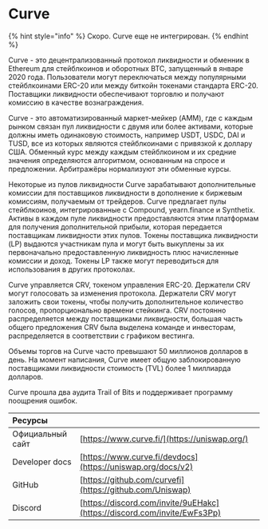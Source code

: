 # Curve

{% hint style="info" %}
Скоро. Curve еще не интегрирован.
{% endhint %}

Curve - это децентрализованный протокол ликвидности и обменник в Ethereum для стейблкоинов и оборотных BTC, запущенный в январе 2020 года. Пользователи могут переключаться между популярными стейблкоинами ERC-20 или между биткойн токенами стандарта ERC-20. Поставщики ликвидности обеспечивают торговлю и получают комиссию в качестве вознаграждения.

Curve - это автоматизированный маркет-мейкер \(AMM\), где с каждым рынком связан пул ликвидности с двумя или более активами, которые должны иметь одинаковую стоимость, например USDT, USDC, DAI и TUSD, все из которых являются стейблкоинами с привязкой к доллару США. Обменный курс между каждым стейблкоином и их средние значения определяются алгоритмом, основанным на спросе и предложении. Арбитражёры нормализуют эти обменные курсы.

Некоторые из пулов ликвидности Curve зарабатывают дополнительные комиссии для поставщиков ликвидности в дополнение к биржевым комиссиям, получаемым от трейдеров. Curve предлагает пулы стейблкоинов, интегрированные с Compound, yearn.finance и Synthetix. Активы в каждом пуле ликвидности предоставляются этим платформам для получения дополнительной прибыли, которая передается поставщикам ликвидности этих пулов. Токены поставщика ликвидности \(LP\) выдаются участникам пула и могут быть выкуплены за их первоначально предоставленную ликвидность плюс начисленные комиссии и доход. Токены LP также могут переводиться для использования в других протоколах.

Curve управляется CRV, токеном управления ERC-20. Держатели CRV могут голосовать за изменения протокола. Держатели CRV могут заложить свои токены, чтобы получить дополнительное количество голосов, пропорционально времени стейкинга. CRV постоянно распределяется между поставщиками ликвидности, большая часть общего предложения CRV была выделена команде и инвесторам, распределяется в соответствии с графиком вестинга.

Объемы торгов на Curve часто превышают 50 миллионов долларов в день. На момент написания, Curve имеет общую заблокированную поставщиками ликвидности стоимость \(TVL\) более 1 миллиарда долларов.

Curve прошла два аудита Trail of Bits и поддерживает программу поощрения ошибок.

| Ресурсы          |                                                                          |
|:---------------- |:------------------------------------------------------------------------ |
| Официальный сайт | [https://www.curve.fi/](https://uniswap.org/)                            |
| Developer docs   | [https://www.curve.fi/devdocs](https://uniswap.org/docs/v2)              |
| GitHub           | [https://github.com/curvefi](https://github.com/Uniswap)                 |
| Discord          | [https://discord.com/invite/9uEHakc](https://discord.com/invite/EwFs3Pp) |

